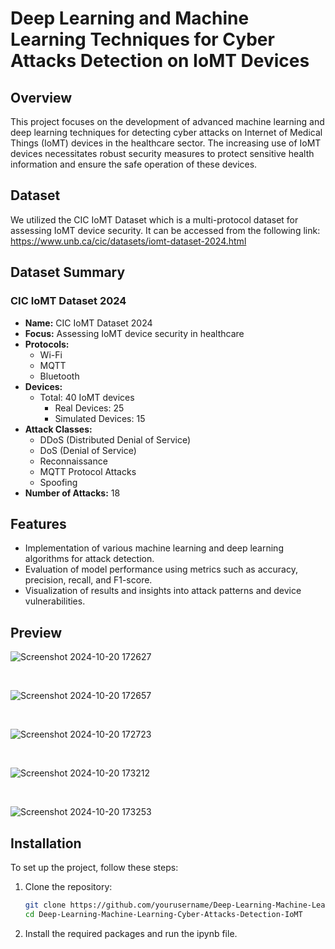 # Deep Learning and Machine Learning Techniques for Cyber Attacks Detection on IoMT Devices

## Overview

This project focuses on the development of advanced machine learning and deep learning techniques for detecting cyber attacks on Internet of Medical Things (IoMT) devices in the healthcare sector. The increasing use of IoMT devices necessitates robust security measures to protect sensitive health information and ensure the safe operation of these devices.

## Dataset
We utilized the CIC IoMT Dataset which is a multi-protocol dataset for assessing IoMT device security. It can be accessed from the following link:
<br>
https://www.unb.ca/cic/datasets/iomt-dataset-2024.html

## Dataset Summary

### CIC IoMT Dataset 2024
- **Name:** CIC IoMT Dataset 2024
- **Focus:** Assessing IoMT device security in healthcare
- **Protocols:**
  - Wi-Fi
  - MQTT
  - Bluetooth
- **Devices:** 
  - Total: 40 IoMT devices
    - Real Devices: 25
    - Simulated Devices: 15
- **Attack Classes:** 
  - DDoS (Distributed Denial of Service)
  - DoS (Denial of Service)
  - Reconnaissance
  - MQTT Protocol Attacks
  - Spoofing
- **Number of Attacks:** 18

## Features

- Implementation of various machine learning and deep learning algorithms for attack detection.
- Evaluation of model performance using metrics such as accuracy, precision, recall, and F1-score.
- Visualization of results and insights into attack patterns and device vulnerabilities.

## Preview

![Screenshot 2024-10-20 172627](https://github.com/user-attachments/assets/779aa3b6-6c60-4f74-b07d-416ae03e2a10)

<br>

![Screenshot 2024-10-20 172657](https://github.com/user-attachments/assets/f51eb07f-3905-4c86-a699-f1b0f17a6467)

<br>

![Screenshot 2024-10-20 172723](https://github.com/user-attachments/assets/1dfcbb66-8be8-495a-9531-3ed6dc639ea3)

<br>

![Screenshot 2024-10-20 173212](https://github.com/user-attachments/assets/d57d4e50-27a1-4635-a2b3-7d76c516c0bb)

<br>

![Screenshot 2024-10-20 173253](https://github.com/user-attachments/assets/ffe040ab-20db-4152-9214-0b30f5abca68)


## Installation

To set up the project, follow these steps:

1. Clone the repository:
   ```bash
   git clone https://github.com/yourusername/Deep-Learning-Machine-Learning-Cyber-Attacks-Detection-IoMT.git
   cd Deep-Learning-Machine-Learning-Cyber-Attacks-Detection-IoMT

2. Install the required packages and run the ipynb file.
